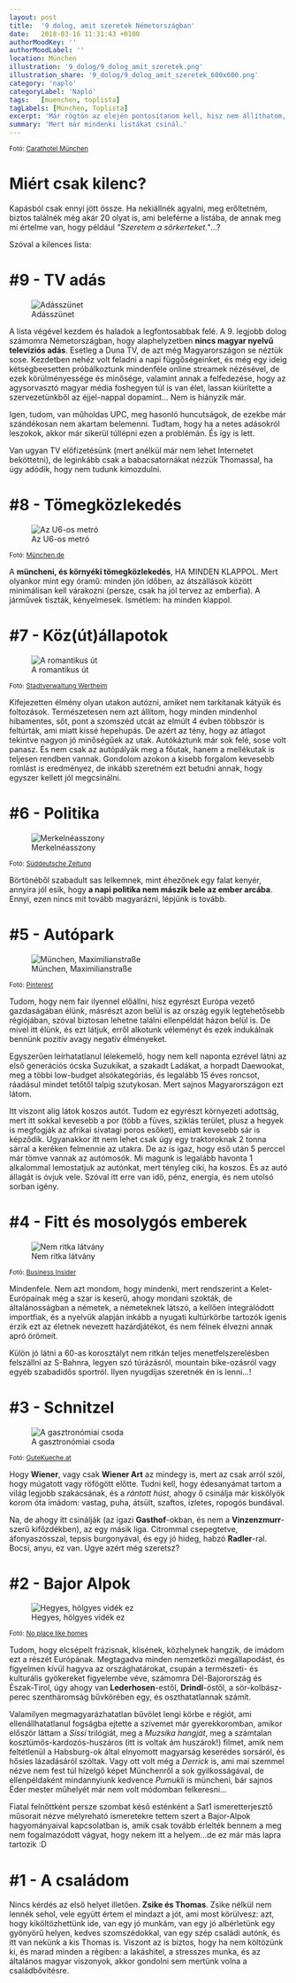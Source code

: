 ```yaml
---
layout: post
title:  '9 dolog, amit szeretek Németországban'
date:   2018-03-16 11:31:43 +0100
authorMoodKey: ''
authorMoodLabel: ''
location: München
illustration: '9_dolog/9_dolog_amit_szeretek.png'
illustration_share: '9_dolog/9_dolog_amit_szeretek_600x600.png'
category: 'naplo'
categoryLabel: 'Napló'
tags:   [muenchen, toplista]
tagLabels: [München, Toplista]
excerpt: 'Már rögtön az elején pontosítanom kell, hisz nem állíthatom, hogy a listám mind a 357 385,71 km²-re igaz. Helyesen: 9 dolog, amit szeretek Dél-Bajorországban.'
summary: 'Mert már mindenki listákat csinál.'
---
```


<sub>Fotó: <a target="_blank" href="https://www.carathotels.de/muenchen/hotel/">Carathotel München</a></sub>

# Miért csak kilenc?

Kapásból csak ennyi jött össze. Ha nekiállnék agyalni, meg erőltetném, biztos találnék még akár 20 olyat is, ami beleférne
a listába, de annak meg mi értelme van, hogy például *"Szeretem a sörkerteket."*...?

Szóval a kilences lista:

# \#9 - TV adás

<figure>
    <img src="/assets/img/blog/2018/9_dolog/9_dolog_09.png" alt="Adásszünet">
    <figcaption>Adásszünet</figcaption>
</figure>

A lista végével kezdem és haladok a legfontosabbak felé. A 9. legjobb dolog számomra Németországban, hogy
alaphelyzetben **nincs magyar nyelvű televíziós adás**. Esetleg a Duna TV, de azt még Magyarországon se néztük sose.
Kezdetben nehéz volt feladni a napi függőségeinket, és még egy ideig kétségbeesetten próbálkoztunk mindenféle online
streamek nézésével, de ezek körülményessége és minősége, valamint annak a felfedezése, hogy az agysorvasztó magyar
média foshegyen túl is van élet, lassan kiürítette a szervezetünkből az éjjel-nappal dopamint... Nem is hiányzik már.

Igen, tudom, van műholdas UPC, meg hasonló huncutságok, de ezekbe már szándékosan nem akartam belemenni. Tudtam, hogy
ha a netes adásokról leszokok, akkor már sikerül túllépni ezen a problémán. És így is lett.

Van ugyan TV előfizetésünk (mert anélkül már nem lehet Internetet beköttetni), de leginkább csak a babacsatornákat
nézzük Thomassal, ha úgy adódik, hogy nem tudunk kimozdulni.

# \#8 - Tömegközlekedés

<figure>
    <img src="/assets/img/blog/2018/9_dolog/9_dolog_08.png" alt="Az U6-os metró">
    <figcaption>Az U6-os metró</figcaption>
</figure>
<sub>Fotó: <a target="_blank" href="http://www.muenchen.de/aktuell/2017-12/fahrtzeiten-ubahn-bus-tram-weihnachten-silvester.html">München.de</a></sub>

A **müncheni, és környéki tömegközlekedés**, HA MINDEN KLAPPOL. Mert olyankor mint egy óramű: minden jön időben, az
átszállások között minimálisan kell várakozni (persze, csak ha jól tervez az emberfia). A járművek tiszták, kényelmesek.
Ismétlem: ha minden klappol.

# \#7 - Köz(út)állapotok

<figure>
    <img src="/assets/img/blog/2018/9_dolog/9_dolog_07.png" alt="A romantikus út">
    <figcaption>A romantikus út</figcaption>
</figure>
<sub>Fotó: <a target="_blank" href="https://www.wertheim.de">Stadtverwaltung Wertheim</a></sub>

Kifejezetten élmény olyan utakon autózni, amiket nem tarkítanak kátyúk és foltozások. Természetesen nem
azt állítom, hogy minden mindenhol hibamentes, sőt, pont a szomszéd utcát az elmúlt 4 évben többször is feltúrták, ami
miatt kissé hepehupás. De azért az tény, hogy az átlagot tekintve nagyon jó minőségűek az utak. Autókáztunk már sok felé,
sose volt panasz. És nem csak az autópályák meg a főutak, hanem a mellékutak is teljesen rendben vannak. Gondolom azokon
a kisebb forgalom kevesebb romlást is eredményez, de inkább szeretném ezt betudni annak, hogy egyszer kellett jól
megcsinálni.

# \#6 - Politika

<figure>
    <img src="/assets/img/blog/2018/9_dolog/9_dolog_06.png" alt="Merkelnéasszony">
    <figcaption>Merkelnéasszony</figcaption>
</figure>
<sub>Fotó: <a target="_blank" href="http://www.sueddeutsche.de/politik/bildstrecke-jahresrueckblick-angela-merkel-1.313464-7">Süddeutsche Zeitung</a></sub>

Börtönéből szabadult sas lelkemnek, mint éhezőnek egy falat kenyér, annyira jól esik, hogy **a napi politika nem mászik
bele az ember arcába**. Ennyi, ezen nincs mit tovább magyarázni, lépjünk is tovább.

# \#5 - Autópark

<figure>
    <img src="/assets/img/blog/2018/9_dolog/9_dolog_05.png" alt="München, Maximilianstraße">
    <figcaption>München, Maximilianstraße</figcaption>
</figure>
<sub>Fotó: <a target="_blank" href="https://www.pinterest.de/pin/3659243425966857/">Pinterest</a></sub>

Tudom, hogy nem fair ilyennel előállni, hisz egyrészt Európa vezető gazdaságában élünk, másrészt azon belül is az
ország egyik legtehetősebb régiójában, szóval biztosan lehetne találni ellenpéldát házon belül is. De mivel itt élünk, és
ezt látjuk, erről alkotunk véleményt és ezek indukálnak bennünk pozitív avagy negatív élményeket.

Egyszerűen leírhatatlanul lélekemelő, hogy nem kell naponta ezrével látni az
első generációs ócska Suzukikat, a szakadt Ladákat, a horpadt Daewookat, meg a többi low-budget alsókategóriás, és
legalább 15 éves roncsot, ráadásul mindet tetőtől talpig szutykosan. Mert sajnos Magyarországon ezt látom.

Itt viszont alig látok koszos autót. Tudom ez egyrészt környezeti adottság, mert itt sokkal kevesebb a por (több a
füves, sziklás terület, plusz a hegyek is megfogják az afrikai sivatagi poros esőket), emiatt kevesebb sár is képződik.
Ugyanakkor itt nem lehet csak úgy egy traktoroknak 2 tonna sárral a keréken felmennie az utakra. De az
is igaz, hogy eső után 5 perccel már tömve vannak az autómosók. Mi magunk is legalább havonta 1 alkalommal
lemostatjuk az autónkat, mert tényleg ciki, ha koszos. És az autó állagát is óvjuk vele. Szóval itt erre van idő,
pénz, energia, és nem utolsó sorban igény.

# \#4 - Fitt és mosolygós emberek

<figure>
    <img src="/assets/img/blog/2018/9_dolog/9_dolog_04.png" alt="Nem ritka látvány">
    <figcaption>Nem ritka látvány</figcaption>
</figure>
<sub>Fotó: <a target="_blank" href="http://www.businessinsider.de/">Business Insider</a></sub>

Mindenfele. Nem azt mondom, hogy mindenki, mert rendszerint a Kelet-Európainak még a szar is
keserű, ahogy mondani szokták, de általánosságban a németek, a németeknek látszó, a kellően integrálódott importfiak,
és a nyelvük alapján inkább a nyugati kultúrkörbe tartozók igenis érzik ezt az életnek nevezett hazárdjátékot, és nem
félnek élvezni annak apró örömeit.

Külön jó látni a 60-as korosztályt nem ritkán teljes menetfelszerelésben felszállni az S-Bahnra, legyen szó túrázásról,
mountain bike-ozásról vagy egyéb szabadidős sportról. Ilyen nyugdíjas szeretnék én is lenni...!

# \#3 - Schnitzel

<figure>
    <img src="/assets/img/blog/2018/9_dolog/9_dolog_03.png" alt="A gasztronómiai csoda">
    <figcaption>A gasztronómiai csoda</figcaption>
</figure>
<sub>Fotó: <a target="_blank" href="https://www.gutekueche.at/wiener-schnitzel-artikel-1089">GuteKueche.at</a></sub>

Hogy **Wiener**, vagy csak **Wiener Art** az mindegy is, mert az csak arról szól, hogy múgatott vagy
röfögött előtte. Tudni kell, hogy édesanyámat tartom a világ legjobb szakácsának, és a *rántott húst*, ahogy ő csinálja
már kiskölyök korom óta imádom: vastag, puha, átsült, szaftos, ízletes, ropogós bundával.

Na, de ahogy itt csinálják (az igazi **Gasthof**-okban, és nem a **Vinzenzmurr**-szerű kifőzdékben), az egy másik liga.
Citrommal csepegtetve, áfonyaszósszal, tepsis burgonyával, és egy jó hideg, habzó **Radler**-ral.
Bocsi, anyu, ez van. Ugye azért még szeretsz?

# \#2 - Bajor Alpok

<figure>
    <img src="/assets/img/blog/2018/9_dolog/9_dolog_02.png" alt="Hegyes, hölgyes vidék ez">
    <figcaption>Hegyes, hölgyes vidék ez</figcaption>
</figure>
<sub>Fotó: <a target="_blank" href="http://noplacelikehomes.blogspot.de/2013/06/">No place like homes</a></sub>


Tudom, hogy elcsépelt frázisnak, klisének, közhelynek hangzik, de imádom ezt a részét Európának. Megtagadva
minden nemzetközi megállapodást, és figyelmen kívül hagyva az országhatárokat, csupán a természeti- és kulturális
gyökereket figyelembe véve, számomra Dél-Bajorország és Észak-Tirol, úgy ahogy van **Lederhosen**-estől, **Drindl**-östől,
a sör-kolbász-perec szentháromság bűvkörében egy, és oszthatatlannak számít.

Valamilyen megmagyarázhatatlan bűvölet lengi körbe e régiót, ami ellenállhatatlanul fogságba ejtette a szívemet már
gyerekkoromban, amikor először láttam a *Sissi* trilógiát, meg a *Muzsika hangját*, meg a számtalan
kosztümös-kardozós-huszáros (itt is voltak ám huszárok!) filmet, amik nem feltétlenül a Habsburg-ok által elnyomott
magyarság keserédes sorsáról, és hősies lázadásáról szóltak. Vagy ott volt még a *Derrick* is, ami mai szemmel nézve nem
fest túl hízelgő képet Münchenről a sok gyilkosságával, de ellenpéldaként mindannyiunk kedvence *Pumukli* is müncheni,
bár sajnos Éder mester műhelyét már nem volt módomban felkeresni...

Fiatal felnőttként persze szombat késő esténként a Sat1 ismeretterjesztő műsorait nézve mélyreható ismeretekre tettem
szert a Bajor-Alpok hagyományaival kapcsolatban is, amik csak tovább érlelték bennem a meg nem fogalmazódott vágyat,
hogy nekem itt a helyem...de ez már más lapra tartozik :D

# \#1 - A családom

Nincs kérdés az első helyet illetően. **Zsike és Thomas**. Zsike nélkül nem lennék sehol, vele együtt értem el mindazt a
jót, ami most körülvesz: azt, hogy kiköltözhettünk ide, van egy jó munkám, van egy jó albérletünk egy gyönyörű helyen,
kedves szomszédokkal, van egy szép családi autónk, és itt van nekünk a kis Thomas is. Viszont az is biztos, hogy ha
nem költözünk ki, és marad minden a régiben: a lakáshitel, a stresszes munka, és az általános magyar viszonyok, akkor
gondolni sem mertünk volna a családbővítésre.
